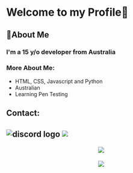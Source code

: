 
<h1> Welcome to my Profile👋</h1>

<h2> 🚀About Me </h2>

<h3> I'm a 15 y/o developer from Australia <h3>
  
  <h3>More About Me:</h3>
   
  - HTML, CSS, Javascript and Python
  - Australian
  - Learning Pen Testing 
  <h2> Contact: <h2> 
    <img src="https://seeklogo.com/images/D/discord-icon-new-2021-logo-09772BF096-seeklogo.com.png" alt="discord logo"
  
  
  <p align="center">
  <img src="https://discord.c99.nl/widget/theme-3/562537207517413376.png"/>
  </p>
  
  <p align="center">
  <img src="https://github-readme-stats.vercel.app/api?username=MasterPanda61&show_icons=true&theme=tokyonight"/>
</p>
    
 <p align="center">
   <img src="https://komarev.com/ghpvc/?username=MasterPanda61&style=flat&color=red" />
             </p>

  
